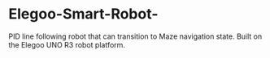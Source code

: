 # Elegoo-Smart-Robot-
PID line following robot that can transition to Maze navigation state. Built on the Elegoo UNO R3 robot platform.
